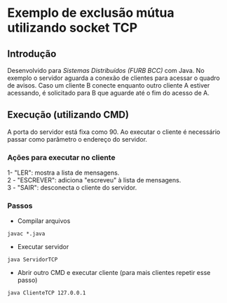 # Exemplo de exclusão mútua utilizando socket TCP

## Introdução
Desenvolvido para *Sistemas Distribuídos (FURB BCC)* com Java. No exemplo o servidor aguarda a conexão de clientes para acessar o quadro de avisos. Caso um cliente B conecte enquanto outro cliente A estiver acessando, é solicitado para B que aguarde até o fim do acesso de A.

## Execução (utilizando CMD)
A porta do servidor está fixa como 90. Ao executar o cliente é necessário passar como parâmetro o endereço do servidor.

### Ações para executar no cliente
1- "LER": mostra a lista de mensagens.<br>
2 - "ESCREVER": adiciona "escreveu" à lista de mensagens.<br>
3 - "SAIR": desconecta o cliente do servidor.

### Passos
- Compilar arquivos

```
javac *.java
```

- Executar servidor
```
java ServidorTCP
```
- Abrir outro CMD e executar cliente (para mais clientes repetir esse passo)
```
java ClienteTCP 127.0.0.1
```
